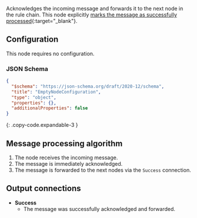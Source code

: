 Acknowledges the incoming message and forwards it to the next node in the rule chain. This node
explicitly [marks the message as successfully processed](/docs/{{docsPrefix}}user-guide/rule-engine-2-0/overview/#message-processing-result){:target="_blank"}.

## Configuration

This node requires no configuration.

### JSON Schema

```json
{
  "$schema": "https://json-schema.org/draft/2020-12/schema",
  "title": "EmptyNodeConfiguration",
  "type": "object",
  "properties": {},
  "additionalProperties": false
}
```
{: .copy-code.expandable-3 }

## Message processing algorithm

1. The node receives the incoming message.
2. The message is immediately acknowledged.
3. The message is forwarded to the next nodes via the `Success` connection.

## Output connections

- **Success**
    - The message was successfully acknowledged and forwarded.
